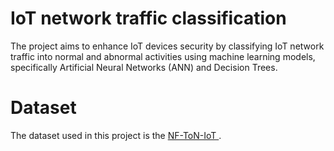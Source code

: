 # IoT network traffic classification
The project aims to enhance IoT devices security by classifying IoT network traffic into normal and abnormal activities using machine learning models, specifically Artificial Neural Networks (ANN) and Decision Trees.

# Dataset
The dataset used in this project is the [NF-ToN-IoT
]( https://www.kaggle.com/code/dhoogla/nf-ton-iot-00-cleaning/input).



